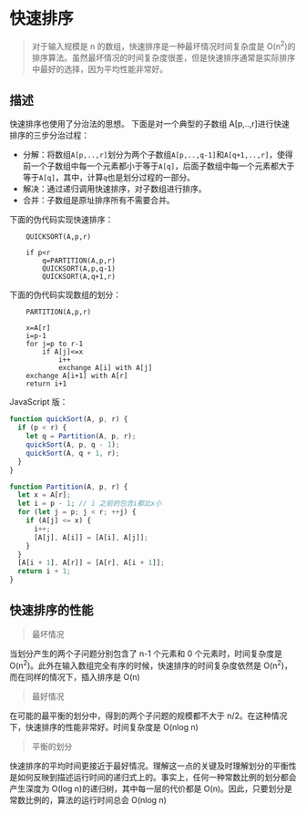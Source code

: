 # 快速排序

> 对于输入规模是 n 的数组，快速排序是一种最坏情况时间复杂度是 O(n<sup>2</sup>)的排序算法。虽然最坏情况的时间复杂度很差，但是快速排序通常是实际排序中最好的选择，因为平均性能非常好。

## 描述

快速排序也使用了分治法的思想。
下面是对一个典型的子数组 A[p,..,r]进行快速排序的三步分治过程：

- 分解：将数组`A[p,..,r]`划分为两个子数组`A[p,..,q-1]`和`A[q+1,..,r]`，使得前一个子数组中每一个元素都小于等于`A[q]`，后面子数组中每一个元素都大于等于`A[q]`，其中，计算`q`也是划分过程的一部分。
- 解决：通过递归调用快速排序，对子数组进行排序。
- 合并：子数组是原址排序所有不需要合并。

下面的伪代码实现快速排序：

```auto
    QUICKSORT(A,p,r)

    if p<r
    	q=PARTITION(A,p,r)
    	QUICKSORT(A,p,q-1)
    	QUICKSORT(A,q+1,r)
```

下面的伪代码实现数组的划分：

```auto
    PARTITION(A,p,r)

    x=A[r]
    i=p-1
    for j=p to r-1
    	if A[j]<=x
    		i++
    		exchange A[i] with A[j]
    exchange A[i+1] with A[r]
    return i+1
```

JavaScript 版：

```js
function quickSort(A, p, r) {
  if (p < r) {
    let q = Partition(A, p, r);
    quickSort(A, p, q - 1);
    quickSort(A, q + 1, r);
  }
}

function Partition(A, p, r) {
  let x = A[r];
  let i = p - 1; // i 之前的包含i都比x小
  for (let j = p; j < r; ++j) {
    if (A[j] <= x) {
      i++;
      [A[j], A[i]] = [A[i], A[j]];
    }
  }
  [A[i + 1], A[r]] = [A[r], A[i + 1]];
  return i + 1;
}
```

## 快速排序的性能

> 最坏情况

当划分产生的两个子问题分别包含了 n-1 个元素和 0 个元素时，时间复杂度是 O(n<sup>2</sup>)。此外在输入数组完全有序的时候，快速排序的时间复杂度依然是 O(n<sup>2</sup>)，而在同样的情况下，插入排序是 O(n)

> 最好情况

在可能的最平衡的划分中，得到的两个子问题的规模都不大于 n/2。在这种情况下，快速排序的性能非常好。时间复杂度是 O(nlog n)

> 平衡的划分

快速排序的平均时间更接近于最好情况。理解这一点的关键及时理解划分的平衡性是如何反映到描述运行时间的递归式上的。事实上，任何一种常数比例的划分都会产生深度为 O(log n)的递归树，其中每一层的代价都是 O(n)。因此，只要划分是常数比例的，算法的运行时间总会 O(nlog n)
